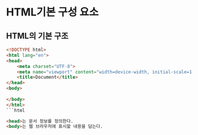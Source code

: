 # HTML기본 구성 요소

## HTML의 기본 구조

```html
<!DOCTYPE html>
<html lang="en">
<head>
    <meta charset="UTF-8">
    <meta name="viewport" content="width=device-width, initial-scale=1.0">
    <title>Document</title>
</head>
<body>
    
</body>
</html>
```html

<head>는 문서 정보를 정의한다.
<body>는 웹 브라우저에 표시할 내용을 담는다.
